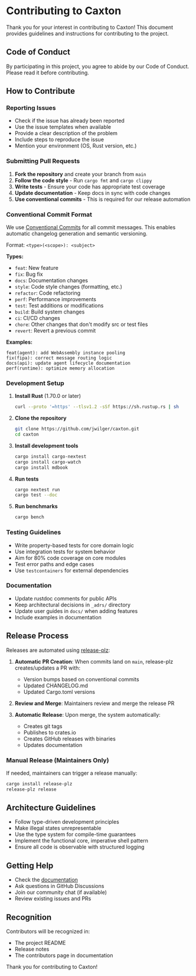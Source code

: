 # Contributing to Caxton

Thank you for your interest in contributing to Caxton! This document provides guidelines and instructions for contributing to the project.

## Code of Conduct

By participating in this project, you agree to abide by our Code of Conduct. Please read it before contributing.

## How to Contribute

### Reporting Issues

- Check if the issue has already been reported
- Use the issue templates when available
- Provide a clear description of the problem
- Include steps to reproduce the issue
- Mention your environment (OS, Rust version, etc.)

### Submitting Pull Requests

1. **Fork the repository** and create your branch from `main`
2. **Follow the code style** - Run `cargo fmt` and `cargo clippy`
3. **Write tests** - Ensure your code has appropriate test coverage
4. **Update documentation** - Keep docs in sync with code changes
5. **Use conventional commits** - This is required for our release automation

### Conventional Commit Format

We use [Conventional Commits](https://www.conventionalcommits.org/) for all commit messages. This enables automatic changelog generation and semantic versioning.

Format: `<type>(<scope>): <subject>`

**Types:**
- `feat`: New feature
- `fix`: Bug fix
- `docs`: Documentation changes
- `style`: Code style changes (formatting, etc.)
- `refactor`: Code refactoring
- `perf`: Performance improvements
- `test`: Test additions or modifications
- `build`: Build system changes
- `ci`: CI/CD changes
- `chore`: Other changes that don't modify src or test files
- `revert`: Revert a previous commit

**Examples:**
```
feat(agent): add WebAssembly instance pooling
fix(fipa): correct message routing logic
docs(api): update agent lifecycle documentation
perf(runtime): optimize memory allocation
```

### Development Setup

1. **Install Rust** (1.70.0 or later)
   ```bash
   curl --proto '=https' --tlsv1.2 -sSf https://sh.rustup.rs | sh
   ```

2. **Clone the repository**
   ```bash
   git clone https://github.com/jwilger/caxton.git
   cd caxton
   ```

3. **Install development tools**
   ```bash
   cargo install cargo-nextest
   cargo install cargo-watch
   cargo install mdbook
   ```

4. **Run tests**
   ```bash
   cargo nextest run
   cargo test --doc
   ```

5. **Run benchmarks**
   ```bash
   cargo bench
   ```

### Testing Guidelines

- Write property-based tests for core domain logic
- Use integration tests for system behavior
- Aim for 80% code coverage on core modules
- Test error paths and edge cases
- Use `testcontainers` for external dependencies

### Documentation

- Update rustdoc comments for public APIs
- Keep architectural decisions in `_adrs/` directory
- Update user guides in `docs/` when adding features
- Include examples in documentation

## Release Process

Releases are automated using [release-plz](https://release-plz.ieni.dev/):

1. **Automatic PR Creation**: When commits land on `main`, release-plz creates/updates a PR with:
   - Version bumps based on conventional commits
   - Updated CHANGELOG.md
   - Updated Cargo.toml versions

2. **Review and Merge**: Maintainers review and merge the release PR

3. **Automatic Release**: Upon merge, the system automatically:
   - Creates git tags
   - Publishes to crates.io
   - Creates GitHub releases with binaries
   - Updates documentation

### Manual Release (Maintainers Only)

If needed, maintainers can trigger a release manually:
```bash
cargo install release-plz
release-plz release
```

## Architecture Guidelines

- Follow type-driven development principles
- Make illegal states unrepresentable
- Use the type system for compile-time guarantees
- Implement the functional core, imperative shell pattern
- Ensure all code is observable with structured logging

## Getting Help

- Check the [documentation](https://jwilger.github.io/caxton/)
- Ask questions in GitHub Discussions
- Join our community chat (if available)
- Review existing issues and PRs

## Recognition

Contributors will be recognized in:
- The project README
- Release notes
- The contributors page in documentation

Thank you for contributing to Caxton!

